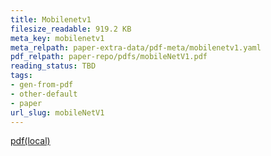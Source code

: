 ```yaml
---
title: Mobilenetv1
filesize_readable: 919.2 KB
meta_key: mobilenetv1
meta_relpath: paper-extra-data/pdf-meta/mobilenetv1.yaml
pdf_relpath: paper-repo/pdfs/mobileNetV1.pdf
reading_status: TBD
tags:
- gen-from-pdf
- other-default
- paper
url_slug: mobileNetV1
---
```


[pdf(local)](../../paper-repo/pdfs/mobileNetV1.pdf)

